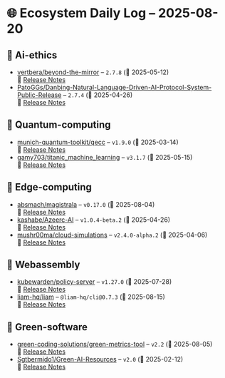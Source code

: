 # 🌐 Ecosystem Daily Log – 2025-08-20

## 🔹 Ai-ethics
- [vertbera/beyond-the-mirror](https://github.com/vertbera/beyond-the-mirror/releases/tag/2.7.8) – `2.7.8` (📅 2025-05-12)  
  🔗 [Release Notes](https://github.com/vertbera/beyond-the-mirror/releases/tag/2.7.8)
- [PatoGGs/Danbing-Natural-Language-Driven-AI-Protocol-System-Public-Release](https://github.com/PatoGGs/Danbing-Natural-Language-Driven-AI-Protocol-System-Public-Release/releases/tag/2.7.4) – `2.7.4` (📅 2025-04-26)  
  🔗 [Release Notes](https://github.com/PatoGGs/Danbing-Natural-Language-Driven-AI-Protocol-System-Public-Release/releases/tag/2.7.4)

## 🔹 Quantum-computing
- [munich-quantum-toolkit/qecc](https://github.com/munich-quantum-toolkit/qecc/releases/tag/v1.9.0) – `v1.9.0` (📅 2025-03-14)  
  🔗 [Release Notes](https://github.com/munich-quantum-toolkit/qecc/releases/tag/v1.9.0)
- [gamy703/titanic_machine_learning](https://github.com/gamy703/titanic_machine_learning/releases/tag/v3.1.7) – `v3.1.7` (📅 2025-05-15)  
  🔗 [Release Notes](https://github.com/gamy703/titanic_machine_learning/releases/tag/v3.1.7)

## 🔹 Edge-computing
- [absmach/magistrala](https://github.com/absmach/magistrala/releases/tag/v0.17.0) – `v0.17.0` (📅 2025-08-04)  
  🔗 [Release Notes](https://github.com/absmach/magistrala/releases/tag/v0.17.0)
- [kashabe/Azeerc-AI](https://github.com/kashabe/Azeerc-AI/releases/tag/v1.0.4-beta.2) – `v1.0.4-beta.2` (📅 2025-04-26)  
  🔗 [Release Notes](https://github.com/kashabe/Azeerc-AI/releases/tag/v1.0.4-beta.2)
- [mushr00ma/cloud-simulations](https://github.com/mushr00ma/cloud-simulations/releases/tag/v2.4.0-alpha.2) – `v2.4.0-alpha.2` (📅 2025-04-06)  
  🔗 [Release Notes](https://github.com/mushr00ma/cloud-simulations/releases/tag/v2.4.0-alpha.2)

## 🔹 Webassembly
- [kubewarden/policy-server](https://github.com/kubewarden/policy-server/releases/tag/v1.27.0) – `v1.27.0` (📅 2025-07-28)  
  🔗 [Release Notes](https://github.com/kubewarden/policy-server/releases/tag/v1.27.0)
- [liam-hq/liam](https://github.com/liam-hq/liam/releases/tag/%40liam-hq/cli%400.7.3) – `@liam-hq/cli@0.7.3` (📅 2025-08-15)  
  🔗 [Release Notes](https://github.com/liam-hq/liam/releases/tag/%40liam-hq/cli%400.7.3)

## 🔹 Green-software
- [green-coding-solutions/green-metrics-tool](https://github.com/green-coding-solutions/green-metrics-tool/releases/tag/v2.2) – `v2.2` (📅 2025-08-05)  
  🔗 [Release Notes](https://github.com/green-coding-solutions/green-metrics-tool/releases/tag/v2.2)
- [Sgtbermido1/Green-AI-Resources](https://github.com/Sgtbermido1/Green-AI-Resources/releases/tag/v2.0) – `v2.0` (📅 2025-02-12)  
  🔗 [Release Notes](https://github.com/Sgtbermido1/Green-AI-Resources/releases/tag/v2.0)